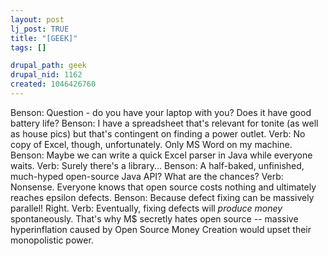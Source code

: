 ```yaml
--- 
layout: post
lj_post: TRUE
title: "[GEEK]"
tags: []

drupal_path: geek
drupal_nid: 1162
created: 1046426760
---
```

Benson: Question - do you have your laptop with you?  Does it have good battery life?
Benson: I have a spreadsheet that's relevant for tonite (as well as house pics) but that's contingent on finding a power outlet.
Verb: No copy of Excel, though, unfortunately. Only MS Word on my machine.
Benson: Maybe we can write a quick Excel parser in Java while everyone waits.
Verb: Surely there's a library...
Benson: A half-baked, unfinished, much-hyped open-source Java API?  What are the chances?
Verb: Nonsense. Everyone knows that open source costs nothing and ultimately reaches epsilon defects.
Benson: Because defect fixing can be massively parallel!  Right.
Verb: Eventually, fixing defects will *produce money* spontaneously. That's why M$ secretly hates open source -- massive hyperinflation caused by Open Source Money Creation would upset their monopolistic power.
